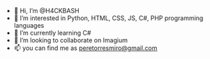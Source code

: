 - 👋 Hi, I’m @H4CKBASH
- 👀 I’m interested in Python, HTML, CSS, JS, C#, PHP programming languages
- 🌱 I’m currently learning C#
- 💞️ I’m looking to collaborate on Imagium
- 📫 you can find me as peretorresmiro@gmail.com

<!---
H4CKBASH/H4CKBASH is a ✨ special ✨ repository because its `README.md` (this file) appears on your GitHub profile.
You can click the Preview link to take a look at your changes.
--->
